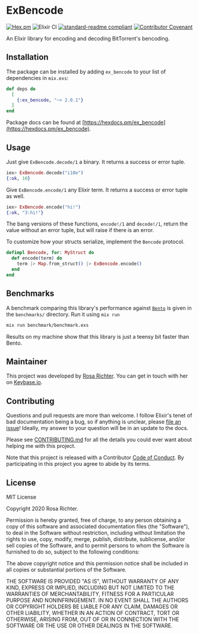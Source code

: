 # ExBencode

[![Hex.pm](https://img.shields.io/hexpm/v/ex_bencode)](https://hex.pm/packages/ex_bencode/)
![Elixir CI](https://github.com/Cantido/ex_bencode/workflows/Elixir%20CI/badge.svg)
[![standard-readme compliant](https://img.shields.io/badge/readme%20style-standard-brightgreen.svg)](https://github.com/RichardLitt/standard-readme)
[![Contributor Covenant](https://img.shields.io/badge/Contributor%20Covenant-v2.0%20adopted-ff69b4.svg)](code_of_conduct.md)

An Elixir library for encoding and decoding BitTorrent's bencoding.

## Installation

The package can be installed by adding `ex_bencode` to your list of dependencies in `mix.exs`:

```elixir
def deps do
  [
    {:ex_bencode, "~> 2.0.1"}
  ]
end
```

Package docs can be found at [https://hexdocs.pm/ex_bencode](https://hexdocs.pm/ex_bencode).

## Usage

Just give `ExBencode.decode/1` a binary.
It returns a success or error tuple.

```elixir
iex> ExBencode.decode("i10e")
{:ok, 10}
```

Give `ExBencode.encode/1` any Elixir term.
It returns a success or error tuple as well.

```elixir
iex> ExBencode.encode("hi!")
{:ok, "3:hi!"}
```

The bang versions of these functions, `encode!/1` and `decode!/1`,
return the value without an error tuple, but will raise if there is an error.

To customize how your structs serialize, implement the `Bencode` protocol.

```elixir
defimpl Bencode, for: MyStruct do
  def encode(term) do
    term |> Map.from_struct() |> ExBencode.encode()
  end
end
```

## Benchmarks

A benchmark comparing this library's performance against [`Bento`](https://github.com/folz/bento) is given in the `benchmarks/` directory.
Run it using `mix run`

```sh
mix run benchmark/benchmark.exs
```

Results on my machine show that this library is just a teensy bit faster than Bento.

## Maintainer

This project was developed by [Rosa Richter](https://github.com/Cantido).
You can get in touch with her on [Keybase.io](https://keybase.io/cantido).

## Contributing

Questions and pull requests are more than welcome.
I follow Elixir's tenet of bad documentation being a bug,
so if anything is unclear, please [file an issue](https://github.com/Cantido/ex_bencode/issues/new)!
Ideally, my answer to your question will be in an update to the docs.

Please see [CONTRIBUTING.md](CONTRIBUTING.md) for all the details you could ever want about helping me with this project.

Note that this project is released with a Contributor [Code of Conduct](code_of_conduct.md).
By participating in this project you agree to abide by its terms.


## License

MIT License

Copyright 2020 Rosa Richter.

Permission is hereby granted, free of charge, to any person obtaining a copy of
this software and associated documentation files (the "Software"), to deal in
the Software without restriction, including without limitation the rights to
use, copy, modify, merge, publish, distribute, sublicense, and/or sell copies
of the Software, and to permit persons to whom the Software is furnished to do
so, subject to the following conditions:

The above copyright notice and this permission notice shall be included in all
copies or substantial portions of the Software.

THE SOFTWARE IS PROVIDED "AS IS", WITHOUT WARRANTY OF ANY KIND, EXPRESS OR
IMPLIED, INCLUDING BUT NOT LIMITED TO THE WARRANTIES OF MERCHANTABILITY,
FITNESS FOR A PARTICULAR PURPOSE AND NONINFRINGEMENT. IN NO EVENT SHALL THE
AUTHORS OR COPYRIGHT HOLDERS BE LIABLE FOR ANY CLAIM, DAMAGES OR OTHER
LIABILITY, WHETHER IN AN ACTION OF CONTRACT, TORT OR OTHERWISE, ARISING FROM,
OUT OF OR IN CONNECTION WITH THE SOFTWARE OR THE USE OR OTHER DEALINGS IN THE
SOFTWARE.
